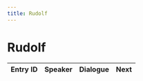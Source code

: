 ```yaml
---
title: Rudolf
---
```


# Rudolf


| Entry ID | Speaker | Dialogue | Next |
| :------- | :------ | :------- | :------------ |
